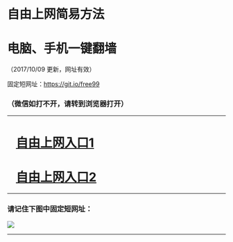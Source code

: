 ﻿# 自由上网简易方法

# 电脑、手机一键翻墙

（2017/10/09 更新，网址有效）

固定短网址：https://git.io/free99

### （微信如打不开，请转到浏览器打开）


***





# &nbsp;&nbsp; <a href="http://ft1186820008.fwq-tz-1001.info/fwqtz01.html?t=100900118449 " target="_blank">自由上网入口1</a>
# &nbsp;&nbsp; <a href="http://ft2455324318.fwq-tz-1002.info/fwqtz02.html?t=100900111228 " target="_blank">自由上网入口2</a>
***

### 请记住下图中固定短网址：

<img src="https://s3-us-west-2.amazonaws.com/fwq-1001/yjfq-20170905okok.png" /> 


***

